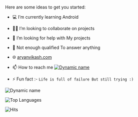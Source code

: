 Here are some ideas to get you started:

- 💻 I’m currently learning Android
- 👨‍💻 I’m looking to collaborate on projects
- 🤔 I’m looking for help with My projects
- 💬 Not enough qualified To answer anything
- 🌐 [aryanvikash.com](https://aryyanvikash.com)
- 📫 How to reach me [![Dynamic name](https://img.shields.io/badge/aryanvikash-30302f?style=flat&logo=telegram)](https://t.me/aryanvikash)

- ⚡ Fun fact :- `Life is full of failure But still trying :)`

![Dynamic name](https://github-readme-stats.vercel.app/api?username=aryanvikash&show_icons=true&theme=radical)

![Top Languages](https://github-readme-stats.vercel.app/api/top-langs/?username=aryanvikash&layout=compact)

![Hits](https://hits.seeyoufarm.com/api/count/incr/badge.svg?url=https://github.com/aryanvikash/)
